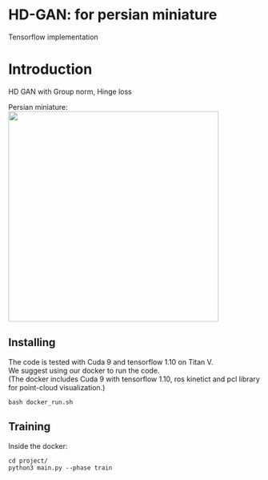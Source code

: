 # HD-GAN: for persian miniature
Tensorflow implementation 

# Introduction
HD GAN with Group norm, Hinge loss

Persian miniature:
<img width="420" align="cener" src="miniature_0.gif">

## Installing
The code is tested with Cuda 9 and tensorflow 1.10 on Titan V.<br/>
We suggest using our docker to run the code.<br/>
(The docker includes Cuda 9 with tensorflow 1.10, ros kinetict and pcl library for point-cloud visualization.)
```
bash docker_run.sh
```
## Training
Inside the docker:
```
cd project/
python3 main.py --phase train
```


